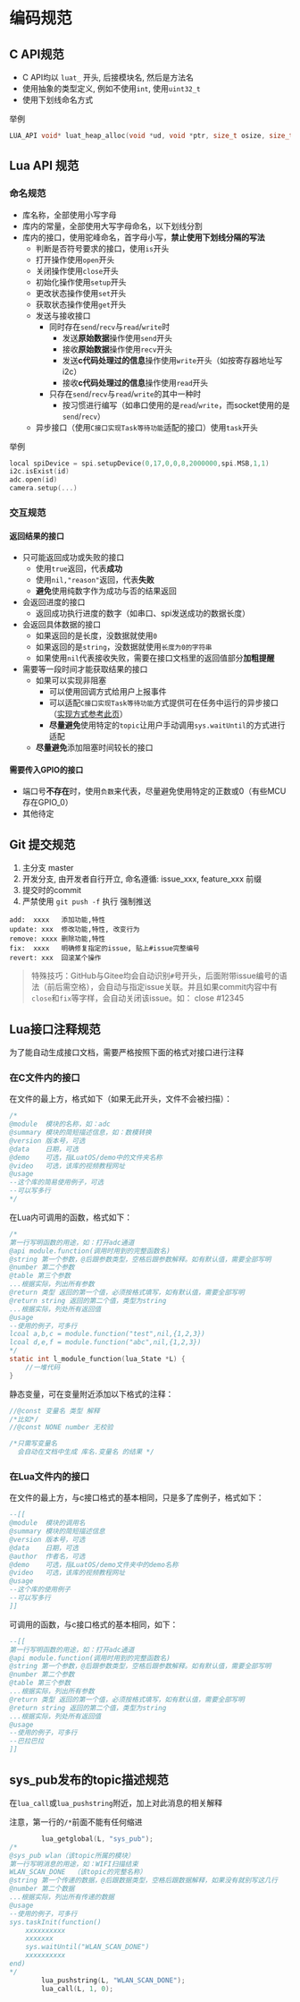 # 编码规范

## C API规范

- C API均以 `luat_` 开头, 后接模块名, 然后是方法名
- 使用抽象的类型定义, 例如不使用`int`, 使用`uint32_t`
- 使用下划线命名方式

举例

```c
LUA_API void* luat_heap_alloc(void *ud, void *ptr, size_t osize, size_t nsize);
```

## Lua API 规范

### 命名规范

- 库名称，全部使用小写字母
- 库内的常量，全部使用大写字母命名，以下划线分割
- 库内的接口，使用驼峰命名，首字母小写，**禁止使用下划线分隔的写法**
  - 判断是否符号要求的接口，使用`is`开头
  - 打开操作使用`open`开头
  - 关闭操作使用`close`开头
  - 初始化操作使用`setup`开头
  - 更改状态操作使用`set`开头
  - 获取状态操作使用`get`开头
  - 发送与接收接口
    - 同时存在`send`/`recv`与`read`/`write`时
      - 发送**原始数据**操作使用`send`开头
      - 接收**原始数据**操作使用`recv`开头
      - 发送**c代码处理过的信息**操作使用`write`开头（如按寄存器地址写i2c）
      - 接收**c代码处理过的信息**操作使用`read`开头
    - 只存在`send`/`recv`与`read`/`write`的其中一种时
      - 按习惯进行编写（如串口使用的是`read`/`write`，而socket使用的是`send`/`recv`）
  - 异步接口（使用`C接口实现Task等待功能`适配的接口）使用`task`开头

举例

```c
local spiDevice = spi.setupDevice(0,17,0,0,8,2000000,spi.MSB,1,1)
i2c.isExist(id)
adc.open(id)
camera.setup(...)
```

### 交互规范

#### 返回结果的接口

- 只可能返回成功或失败的接口
  - 使用`true`返回，代表**成功**
  - 使用`nil,"reason"`返回，代表**失败**
  - **避免**使用纯数字作为成功与否的结果返回
- 会返回进度的接口
  - 返回成功执行进度的数字（如串口、spi发送成功的数据长度）
- 会返回具体数据的接口
  - 如果返回的是长度，没数据就使用`0`
  - 如果返回的是`string`，没数据就使用`长度为0的字符串`
  - 如果使用`nil`代表接收失败，需要在接口文档里的返回值部分**加粗提醒**
- 需要等一段时间才能获取结果的接口
  - 如果可以实现非阻塞
    - 可以使用回调方式给用户上报事件
    - 可以适配`C接口实现Task等待功能`方式提供可在任务中运行的异步接口（[实现方式参考此页](https://wiki.luatos.com/develop/c_wait.html)）
    - **尽量避免**使用特定的`topic`让用户手动调用`sys.waitUntil`的方式进行适配
  - **尽量避免**添加阻塞时间较长的接口

#### 需要传入GPIO的接口

- 端口号**不存在**时，使用`负数`来代表，尽量避免使用特定的正数或0（有些MCU存在GPIO_0）
- 其他待定

## Git 提交规范

1. 主分支 master
2. 开发分支, 由开发者自行开立, 命名遵循: issue_xxx, feature_xxx 前缀
3. 提交时的commit
4. 严禁使用 `git push -f` 执行 强制推送

```
add:  xxxx   添加功能,特性
update: xxx  修改功能,特性, 改变行为
remove: xxxx 删除功能,特性
fix:  xxxx   明确修复指定的issue, 贴上#issue完整编号
revert: xxx  回滚某个操作
```

> 特殊技巧：GitHub与Gitee均会自动识别`#`号开头，后面附带issue编号的语法（前后需空格），会自动与指定issue关联。并且如果commit内容中有`close`和`fix`等字样，会自动关闭该issue。如： close #12345

## Lua接口注释规范

为了能自动生成接口文档，需要严格按照下面的格式对接口进行注释

### 在C文件内的接口

在文件的最上方，格式如下（如果无此开头，文件不会被扫描）：

```c
/*
@module  模块的名称，如：adc
@summary 模块的简短描述信息，如：数模转换
@version 版本号，可选
@data    日期，可选
@demo    可选，指LuatOS/demo中的文件夹名称
@video   可选，该库的视频教程网址
@usage
--这个库的简易使用例子，可选
--可以写多行
*/
```

在Lua内可调用的函数，格式如下：

```c
/*
第一行写明函数的用途，如：打开adc通道
@api module.function(调用时用到的完整函数名)
@string 第一个参数，@后跟参数类型，空格后跟参数解释。如有默认值，需要全部写明
@number 第二个参数
@table 第三个参数
...根据实际，列出所有参数
@return 类型 返回的第一个值，必须按格式填写，如有默认值，需要全部写明
@return string 返回的第二个值，类型为string
...根据实际，列处所有返回值
@usage
--使用的例子，可多行
lcoal a,b,c = module.function("test",nil,{1,2,3})
lcoal d,e,f = module.function("abc",nil,{1,2,3})
*/
static int l_module_function(lua_State *L) {
    //一堆代码
}
```

静态变量，可在变量附近添加以下格式的注释：

```c
//@const 变量名 类型 解释
/*比如*/
//@const NONE number 无校验

/*只需写变量名
  会自动在文档中生成 库名.变量名 的结果 */
```

### 在Lua文件内的接口

在文件的最上方，与c接口格式的基本相同，只是多了库例子，格式如下：

```lua
--[[
@module  模块的调用名
@summary 模块的简短描述信息
@version 版本号，可选
@data    日期，可选
@author  作者名，可选
@demo    可选，指LuatOS/demo文件夹中的demo名称
@video   可选，该库的视频教程网址
@usage
--这个库的使用例子
--可以写多行
]]
```

可调用的函数，与c接口格式的基本相同，如下：

```lua
--[[
第一行写明函数的用途，如：打开adc通道
@api module.function(调用时用到的完整函数名)
@string 第一个参数，@后跟参数类型，空格后跟参数解释。如有默认值，需要全部写明
@number 第二个参数
@table 第三个参数
...根据实际，列出所有参数
@return 类型 返回的第一个值，必须按格式填写，如有默认值，需要全部写明
@return string 返回的第二个值，类型为string
...根据实际，列处所有返回值
@usage
--使用的例子，可多行
--巴拉巴拉
]]
```

## sys_pub发布的topic描述规范

在`lua_call`或`lua_pushstring`附近，加上对此消息的相关解释

注意，第一行的`/*`前面不能有任何缩进

```c
        lua_getglobal(L, "sys_pub");
/*
@sys_pub wlan（该topic所属的模块）
第一行写明消息的用途，如：WIFI扫描结束
WLAN_SCAN_DONE  （该topic的完整名称）
@string 第一个传递的数据，@后跟数据类型，空格后跟数据解释，如果没有就别写这几行
@number 第二个数据
...根据实际，列出所有传递的数据
@usage
--使用的例子，可多行
sys.taskInit(function()
    xxxxxxxxxx
    xxxxxxx
    sys.waitUntil("WLAN_SCAN_DONE")
    xxxxxxxxxx
end)
*/
        lua_pushstring(L, "WLAN_SCAN_DONE");
        lua_call(L, 1, 0);
```
